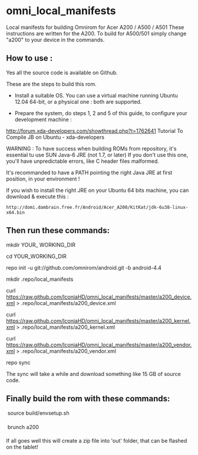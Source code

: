 omni_local_manifests
====================

Local manifests for building Omnirom for Acer A200 / A500 / A501
These instructions are written for the A200. To build for A500/501 simply change "a200" to your device in the commands.

How to use :
------------

Yes all the source code is available on Github.

These are the steps to build this rom.

- Install a suitable OS. You can use a virtual machine running Ubuntu 12.04 64-bit, or a physical one : both are supported.

- Prepare the system, do steps 1, 2 and 5 of this guide, to configure your development machine :

http://forum.xda-developers.com/showthread.php?t=1762641
Tutorial To Compile JB on Ubuntu - xda-developers

WARNING : To have success when building ROMs from repository, it's essential tu use SUN Java-6 JRE (not 1.7, or later)
If you don't use this one, you'll have unpredictable errors, like C header files malformed.

It's recommanded to have a PATH pointing the right Java JRE at first position, in your environment !

If you wish to install the right JRE on your Ubuntu 64 bits machine, you can download & execute this :

    http://domi.dambrain.free.fr/Android/Acer_A200/KitKat/jdk-6u38-linux-x64.bin


Then run these commands:
------------------------

mkdir YOUR_ WORKING_DIR

cd YOUR_WORKING_DIR

repo init -u git://github.com/omnirom/android.git -b android-4.4

mkdir .repo/local_manifests

curl https://raw.github.com/IconiaHD/omni_local_manifests/master/a200_device.xml > .repo/local_manifests/a200_device.xml

curl https://raw.github.com/IconiaHD/omni_local_manifests/master/a200_kernel.xml > .repo/local_manifests/a200_kernel.xml

curl https://raw.github.com/IconiaHD/omni_local_manifests/master/a200_vendor.xml > .repo/local_manifests/a200_vendor.xml

repo sync



The sync will take a while and download something like 15 GB of source code.

Finally build the rom with these commands:
------------------------------------------

 source build/envsetup.sh

 brunch a200



If all goes well this will create a zip file into 'out' folder, that can be flashed on the tablet!

